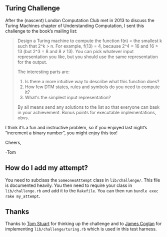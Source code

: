 ## Turing Challenge

After the (nascent) London Computation Club met in 2013 to discuss the Turing
Machines chapter of Understanding Computation, I sent this challenge to the
book’s mailing list:

> Design a Turing machine to compute the function f(n) = the smallest k such
that 2^k > n. For example, f(13) = 4, because 2^4 = 16 and 16 > 13 (but 2^3 = 8
and 8 ≯ 13). You can pick whatever input representation you like, but you should
use the same representation for the output.
>
> The interesting parts are:
>
> 1. Is there a more intuitive way to describe what this function does?
> 2. How few DTM states, rules and symbols do you need to compute it?
> 3. What's the simplest input representation?
>
> By all means send any solutions to the list so that everyone can bask in your
achievement. Bonus points for executable implementations, obvs.

I think it’s a fun and instructive problem, so if you enjoyed last night’s
“increment a binary number”, you might enjoy this too!

Cheers,

-Tom

## How do I add my attempt?

You need to subclass the `SomeonesAttempt` class in `lib/challenge/`. This file
is documented heavily. You then need to require your class in `lib/challenge.rb`
and add it to the `Rakefile`. You can then run `bundle exec rake my_attempt`.

## Thanks

Thanks to [Tom Stuart](https://twitter.com/tomstuart) for thinking up the
challenge and to [James Coglan](https://twitter.com/mountain_ghosts) for
implementing `lib/challenge/turing.rb` which is used in this test harness.
